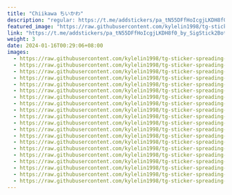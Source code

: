 ```yaml
---
title: "Chiikawa ちいかわ"
description: "regular: https://t.me/addstickers/pa_tN55DFfHoIcgjLKDH8f0_by_SigStick2Bot"
featured_image: "https://raw.githubusercontent.com/kylelin1998/tg-sticker-spreading-worldwide-images/main/img/c01c8950-6970-4f20-8b2f-d4c8d3341b5f.jpg"
link: "https://t.me/addstickers/pa_tN55DFfHoIcgjLKDH8f0_by_SigStick2Bot"
weight: 3
date: 2024-01-16T00:29:06+08:00
images:
  - https://raw.githubusercontent.com/kylelin1998/tg-sticker-spreading-worldwide-images/main/img/c01c8950-6970-4f20-8b2f-d4c8d3341b5f.jpg
  - https://raw.githubusercontent.com/kylelin1998/tg-sticker-spreading-worldwide-images/main/img/b9221626-1930-42f2-a86d-7b45f23d6ac5.jpg
  - https://raw.githubusercontent.com/kylelin1998/tg-sticker-spreading-worldwide-images/main/img/42a4cc10-ae1e-4ead-96dd-30c74ccbdd17.jpg
  - https://raw.githubusercontent.com/kylelin1998/tg-sticker-spreading-worldwide-images/main/img/5d1a251e-bb99-49cc-9838-9e5ca8cc4a18.jpg
  - https://raw.githubusercontent.com/kylelin1998/tg-sticker-spreading-worldwide-images/main/img/b4acfab4-6a86-4f33-b37d-58f4fa32a220.jpg
  - https://raw.githubusercontent.com/kylelin1998/tg-sticker-spreading-worldwide-images/main/img/b006fd85-f6cd-4d10-9b95-34bcdd3ce91d.jpg
  - https://raw.githubusercontent.com/kylelin1998/tg-sticker-spreading-worldwide-images/main/img/aa1ff817-9abd-4e5b-86a6-556618544bbd.jpg
  - https://raw.githubusercontent.com/kylelin1998/tg-sticker-spreading-worldwide-images/main/img/9f49793a-fd10-45e6-a8bd-1da5083a5286.jpg
  - https://raw.githubusercontent.com/kylelin1998/tg-sticker-spreading-worldwide-images/main/img/85e34e48-f0e1-4b8c-baad-61665c2e7232.jpg
  - https://raw.githubusercontent.com/kylelin1998/tg-sticker-spreading-worldwide-images/main/img/9bb62477-a460-4566-a0a7-9588e97ba4fb.jpg
  - https://raw.githubusercontent.com/kylelin1998/tg-sticker-spreading-worldwide-images/main/img/80b2be0e-7db5-4a64-b8dc-5ca111a8b111.jpg
  - https://raw.githubusercontent.com/kylelin1998/tg-sticker-spreading-worldwide-images/main/img/099ede99-12a0-4320-b1e9-4422b51788ae.jpg
  - https://raw.githubusercontent.com/kylelin1998/tg-sticker-spreading-worldwide-images/main/img/06ad4faf-714c-452f-aa17-17f6b9cbff52.jpg
  - https://raw.githubusercontent.com/kylelin1998/tg-sticker-spreading-worldwide-images/main/img/e189bd0a-b68c-4f5b-8ecd-6075abae14fe.jpg
  - https://raw.githubusercontent.com/kylelin1998/tg-sticker-spreading-worldwide-images/main/img/da0bace7-493c-4659-9ab9-5dedad1f72c7.jpg
  - https://raw.githubusercontent.com/kylelin1998/tg-sticker-spreading-worldwide-images/main/img/c32f834e-f327-4a8a-8845-3e63a1a87245.jpg
  - https://raw.githubusercontent.com/kylelin1998/tg-sticker-spreading-worldwide-images/main/img/700a9cbb-b1c7-425d-86b2-c90fc8242d84.jpg
  - https://raw.githubusercontent.com/kylelin1998/tg-sticker-spreading-worldwide-images/main/img/b070719b-5c8b-4e8a-a5ca-a62e4b1beb80.jpg
  - https://raw.githubusercontent.com/kylelin1998/tg-sticker-spreading-worldwide-images/main/img/dd4a03b7-79b6-4058-87a4-e1ba7b9a7e43.jpg
  - https://raw.githubusercontent.com/kylelin1998/tg-sticker-spreading-worldwide-images/main/img/2860d11c-f957-4146-b750-0097d27cc5ea.jpg
---
```

